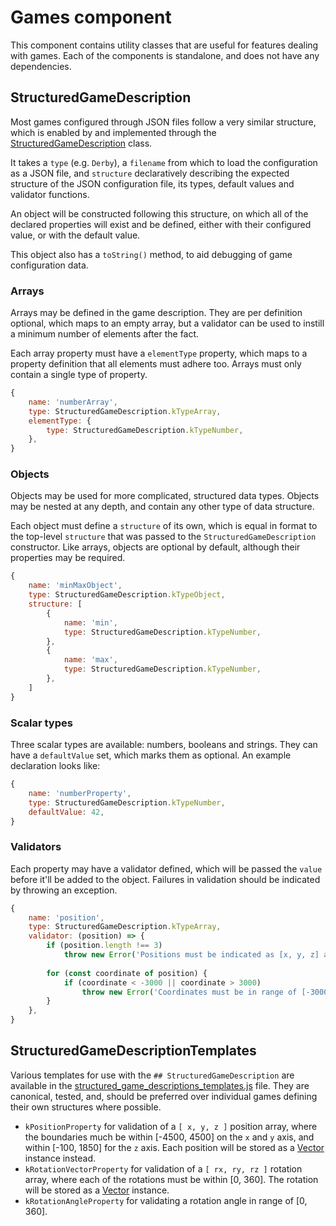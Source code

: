 # Games component
This component contains utility classes that are useful for features dealing with games. Each of the
components is standalone, and does not have any dependencies.

## StructuredGameDescription
Most games configured through JSON files follow a very similar structure, which is enabled by and
implemented through the [StructuredGameDescription](structured_game_description.js) class.

It takes a `type` (e.g. `Derby`), a `filename` from which to load the configuration as a JSON file,
and `structure` declaratively describing the expected structure of the JSON configuration file,
its types, default values and validator functions.

An object will be constructed following this structure, on which all of the declared properties will
exist and be defined, either with their configured value, or with the default value.

This object also has a `toString()` method, to aid debugging of game configuration data.

### Arrays
Arrays may be defined in the game description. They are per definition optional, which maps to an
empty array, but a validator can be used to instill a minimum number of elements after the fact.

Each array property must have a `elementType` property, which maps to a property definition that all
elements must adhere too. Arrays must only contain a single type of property.

```javascript
{
    name: 'numberArray',
    type: StructuredGameDescription.kTypeArray,
    elementType: {
        type: StructuredGameDescription.kTypeNumber,
    },
}
```

### Objects
Objects may be used for more complicated, structured data types. Objects may be nested at any depth,
and contain any other type of data structure.

Each object must define a `structure` of its own, which is equal in format to the top-level
`structure` that was passed to the `StructuredGameDescription` constructor. Like arrays, objects are
optional by default, although their properties may be required.

```javascript
{
    name: 'minMaxObject',
    type: StructuredGameDescription.kTypeObject,
    structure: [
        {
            name: 'min',
            type: StructuredGameDescription.kTypeNumber,
        },
        {
            name: 'max',
            type: StructuredGameDescription.kTypeNumber,
        },
    ]
}
```

### Scalar types
Three scalar types are available: numbers, booleans and strings. They can have a `defaultValue` set,
which marks them as optional. An example declaration looks like:

```javascript
{
    name: 'numberProperty',
    type: StructuredGameDescription.kTypeNumber,
    defaultValue: 42,
}
```

### Validators
Each property may have a validator defined, which will be passed the `value` before it'll be added
to the object. Failures in validation should be indicated by throwing an exception.

```javascript
{
    name: 'position',
    type: StructuredGameDescription.kTypeArray,
    validator: (position) => {
        if (position.length !== 3)
            throw new Error('Positions must be indicated as [x, y, z] arrays.');
        
        for (const coordinate of position) {
            if (coordinate < -3000 || coordinate > 3000)
                throw new Error('Coordinates must be in range of [-3000, 3000].');
        }
    },
}
```

## StructuredGameDescriptionTemplates
Various templates for use with the `## StructuredGameDescription` are available in the
[structured_game_descriptions_templates.js](structured_game_descriptions_templates.js) file. They
are canonical, tested, and, should be preferred over individual games defining their own structures
where possible.

  * `kPositionProperty` for validation of a `[ x, y, z ]` position array, where the boundaries much
    be within [-4500, 4500] on the `x` and `y` axis, and within [-100, 1850] for the `z` axis. Each
    position will be stored as a [Vector](../../base/vector.js) instance instead.
  * `kRotationVectorProperty` for validation of a `[ rx, ry, rz ]` rotation array, where each of the
    rotations must be within [0, 360]. The rotation will be stored as a
    [Vector](../../base/vector.js) instance.
  * `kRotationAngleProperty` for validating a rotation angle in range of [0, 360].
